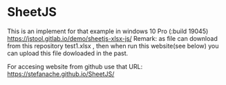 # SheetJS

This is an implement for that example in windows 10 Pro (:build 19045)
  https://jstool.gitlab.io/demo/sheetjs-xlsx-js/
Remark:
as file can download from this repository test1.xlsx , 
then when run this website(see below) you can upload this file dowloaded in the past.

For accesing website from github use that URL:
  https://stefanache.github.io/SheetJS/

  
